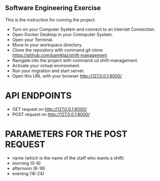 ## Software Engineering Exercise

This is the instruction for running the project.

* Turn on your Computer System and connect to an Internet Connection.
* Open Docker Desktop in your Comnputer System.
* Open your Terminal.
* Move to your workspace directory.
* Clone the repository with command git clone https://github.com/samiklaz/shift-management
* Navigate into the project with command cd shift-management.
* Activate your virtual environment.
* Run your migration and start server.
* Open this URL with your browser http://127.0.0.1:8000/


# API ENDPOINTS
* GET request on http://127.0.0.1:8000/
* POST request on http://127.0.0.1:8000/

# PARAMETERS FOR THE POST REQUEST
* name (which is the name of the staff who wants a shift)
* morning (0-8)
* afternoon (8-16)
* evening (16-24)








